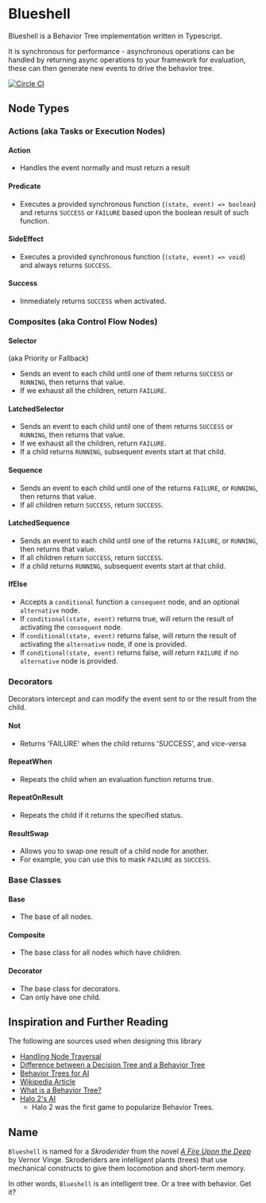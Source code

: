 # Blueshell

Blueshell is a Behavior Tree implementation written in Typescript.

It is synchronous for performance - asynchronous operations can be handled by returning async operations to your framework for evaluation, these can then generate new events to drive the behavior tree.

[![Circle CI](https://circleci.com/gh/6RiverSystems/blueshell/tree/master.svg?style=svg)](https://circleci.com/gh/6RiverSystems/blueshell/tree/master)

## Node Types

### Actions (aka Tasks or Execution Nodes)

#### Action

* Handles the event normally and must return a result

#### Predicate

* Executes a provided synchronous function (`(state, event) => boolean`) and returns `SUCCESS` or `FAILURE` based upon the boolean result of such function.

#### SideEffect

* Executes a provided synchronous function (`(state, event) => void`) and always returns `SUCCESS`.

#### Success

* Immediately returns `SUCCESS` when activated.

### Composites (aka Control Flow Nodes)

#### Selector

(aka Priority or Fallback)

* Sends an event to each child until one of them returns `SUCCESS` or `RUNNING`, then returns that value.
* If we exhaust all the children, return `FAILURE`.

#### LatchedSelector

* Sends an event to each child until one of them returns `SUCCESS` or `RUNNING`, then returns that value.
* If we exhaust all the children, return `FAILURE`.
* If a child returns `RUNNING`, subsequent events start at that child.

#### Sequence

* Sends an event to each child until one of the returns `FAILURE`, or `RUNNING`, then returns that value.
* If all children return `SUCCESS`, return `SUCCESS`.

#### LatchedSequence

* Sends an event to each child until one of the returns `FAILURE`, or `RUNNING`, then returns that value.
* If all children return `SUCCESS`, return `SUCCESS`.
* If a child returns `RUNNING`, subsequent events start at that child.

#### IfElse

* Accepts a `conditional` function a `consequent` node, and an optional `alternative` node.
* If `conditional(state, event)` returns true, will return the result of activating the `consequent` node.
* If `conditional(state, event)` returns false, will return the result of activating the `alternative` node, if one is provided.
* If `conditional(state, event)` returns false, will return `FAILURE` if no `alternative` node is provided.

### Decorators

Decorators intercept and can modify the event sent to or the result from the child.

#### Not

* Returns 'FAILURE' when the child returns 'SUCCESS', and vice-versa

#### RepeatWhen

* Repeats the child when an evaluation function returns true.

#### RepeatOnResult

* Repeats the child if it returns the specified status.

#### ResultSwap

* Allows you to swap one result of a child node for another.
* For example, you can use this to mask `FAILURE` as `SUCCESS`.

### Base Classes

#### Base

* The base of all nodes.

#### Composite

* The base class for all nodes which have children.

#### Decorator

* The base class for decorators.
* Can only have one child.

## Inspiration and Further Reading

The following are sources used when designing this library

* [Handling Node Traversal](http://stackoverflow.com/a/15725129/1017787)
* [Difference between a Decision Tree and a Behavior Tree](http://gamedev.stackexchange.com/questions/51693/decision-tree-vs-behavior-tree)
* [Behavior Trees for AI](http://www.gamasutra.com/blogs/ChrisSimpson/20140717/221339/Behavior_trees_for_AI_How_they_work.php)
* [Wikipedia Article](https://en.wikipedia.org/wiki/Behavior_tree_(artificial_intelligence,_robotics_and_control))
* [What is a Behavior Tree?](http://www.opsive.com/assets/BehaviorDesigner/documentation.php?id=44)
* [Halo 2's AI](http://www.gamasutra.com/view/feature/130663/gdc_2005_proceeding_handling_.php)
  * Halo 2 was the first game to popularize Behavior Trees.

## Name

`Blueshell` is named for a _Skroderider_ from the novel [_A Fire Upon the Deep_](https://en.wikipedia.org/wiki/A_Fire_Upon_the_Deep)
by Vernor Vinge. Skroderiders are intelligent plants (trees) that use mechanical constructs to give them locomotion
and short-term memory.

In other words, `Blueshell` is an intelligent tree. Or a tree with behavior. Get it?

